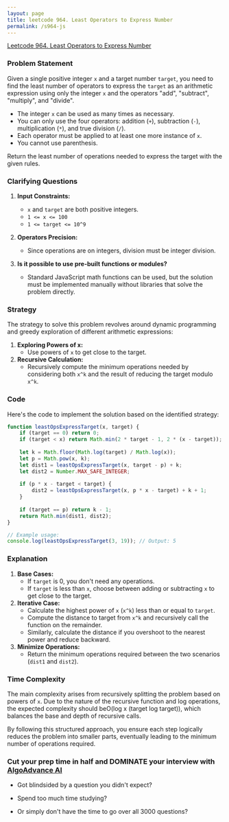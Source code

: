 ```yaml
---
layout: page
title: leetcode 964. Least Operators to Express Number
permalink: /s964-js
---
```

[Leetcode 964. Least Operators to Express Number](https://algoadvance.github.io/algoadvance/l964)
### Problem Statement
Given a single positive integer `x` and a target number `target`, you need to find the least number of operators to express the `target` as an arithmetic expression using only the integer `x` and the operators "add", "subtract", "multiply", and "divide".

- The integer `x` can be used as many times as necessary.
- You can only use the four operators: addition (`+`), subtraction (`-`), multiplication (`*`), and true division (`/`).
- Each operator must be applied to at least one more instance of `x`.
- You cannot use parenthesis.

Return the least number of operations needed to express the target with the given rules.

### Clarifying Questions
1. **Input Constraints:**
    - `x` and `target` are both positive integers.
    - `1 <= x <= 100`
    - `1 <= target <= 10^9`
    
2. **Operators Precision:**
    - Since operations are on integers, division must be integer division.

3. **Is it possible to use pre-built functions or modules?**
    - Standard JavaScript math functions can be used, but the solution must be implemented manually without libraries that solve the problem directly.

### Strategy
The strategy to solve this problem revolves around dynamic programming and greedy exploration of different arithmetic expressions:

1. **Exploring Powers of x:**
   - Use powers of `x` to get close to the target.
2. **Recursive Calculation:**
   - Recursively compute the minimum operations needed by considering both `x^k` and the result of reducing the target modulo `x^k`.

### Code

Here's the code to implement the solution based on the identified strategy:

```javascript
function leastOpsExpressTarget(x, target) {
    if (target == 0) return 0;
    if (target < x) return Math.min(2 * target - 1, 2 * (x - target));
    
    let k = Math.floor(Math.log(target) / Math.log(x));
    let p = Math.pow(x, k);
    let dist1 = leastOpsExpressTarget(x, target - p) + k;
    let dist2 = Number.MAX_SAFE_INTEGER;
    
    if (p * x - target < target) {
        dist2 = leastOpsExpressTarget(x, p * x - target) + k + 1;
    }
    
    if (target == p) return k - 1;
    return Math.min(dist1, dist2);
}

// Example usage:
console.log(leastOpsExpressTarget(3, 19)); // Output: 5
```

### Explanation
1. **Base Cases:**
    - If `target` is 0, you don't need any operations.
    - If `target` is less than `x`, choose between adding or subtracting `x` to get close to the target.
2. **Iterative Case:**
    - Calculate the highest power of `x` (`x^k`) less than or equal to `target`.
    - Compute the distance to target from `x^k` and recursively call the function on the remainder.
    - Similarly, calculate the distance if you overshoot to the nearest power and reduce backward.
3. **Minimize Operations:**
    - Return the minimum operations required between the two scenarios (`dist1` and `dist2`).

### Time Complexity
The main complexity arises from recursively splitting the problem based on powers of `x`. Due to the nature of the recursive function and log operations, the expected complexity should beO(log x (target log target)), which balances the base and depth of recursive calls.

By following this structured approach, you ensure each step logically reduces the problem into smaller parts, eventually leading to the minimum number of operations required.


### Cut your prep time in half and DOMINATE your interview with [AlgoAdvance AI](https://algoAdvance.com)

- Got blindsided by a question you didn't expect?

- Spend too much time studying?

- Or simply don't have the time to go over all 3000 questions?

